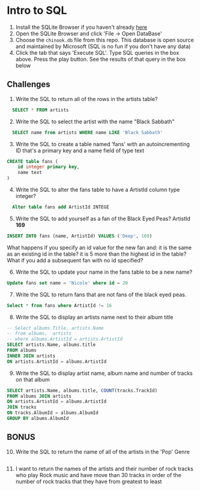 # Intro to SQL

1. Install the SQLite Browser if you haven't already [here](http://sqlitebrowser.org/)
2. Open the SQLite Browser and click 'File -> Open DataBase'
3. Choose the `chinook.db` file from this repo. This database is open source and maintained by Microsoft (SQL is no fun if you don't have any data)
4. Click the tab that says 'Execute SQL'. Type SQL queries in the box above. Press the play button. See the results of that query in the box below

## Challenges

1. Write the SQL to return all of the rows in the artists table?

```sql
  SELECT * FROM artists
```

2. Write the SQL to select the artist with the name "Black Sabbath"

```sql
  SELECT name from artists WHERE name LIKE 'Black Sabbath'
```

3. Write the SQL to create a table named 'fans' with an autoincrementing ID that's a primary key and a name field of type text

```sql
CREATE table fans (
	id integer primary key,
	name text
)
```

4. Write the SQL to alter the fans table to have a ArtistId column type integer?

```sql
  Alter table fans add ArtistId INTEGE
```

5. Write the SQL to add yourself as a fan of the Black Eyed Peas? ArtistId **169**

```sql
INSERT INTO fans (name, ArtistId) VALUES ('Deep', 169)
```
What happens if you specify an id value for the new fan and:
  it is the same as an existing id in the table?
  it is 5 more than the highest id in the table?
    What if you add a subsequent fan with no id specified?

6. Write the SQL to update your name in the fans table to be a new name?

 ```sql
Update fans set name = 'Nicole' where id = 20
 ```

7. Write the SQL to return fans that are not fans of the black eyed peas.

```sql
Select * from fans where ArtistId != 16
```


8. Write the SQL to display an artists name next to their album title

```sql
-- Select albums.Title, artists.Name
-- from albums,  artists
-- where albums.ArtistId = artists.ArtistId
SELECT artists.Name, albums.title
FROM albums
INNER JOIN artists
ON artists.ArtistId = albums.ArtistId

```

9. Write the SQL to display artist name, album name and number of tracks on that album

```sql
SELECT artists.Name, albums.title, COUNT(tracks.TrackId)
FROM albums JOIN artists
ON artists.ArtistId = albums.ArtistId
JOIN tracks
ON tracks.AlbumId = albums.AlbumId
GROUP BY albums.AlbumId

```

## BONUS

10. Write the SQL to return the name of all of the artists in the 'Pop' Genre

```sql

```


11. I want to return the names of the artists and their number of rock tracks
    who play Rock music
    and have move than 30 tracks
    in order of the number of rock tracks that they have
    from greatest to least

```sql

```
